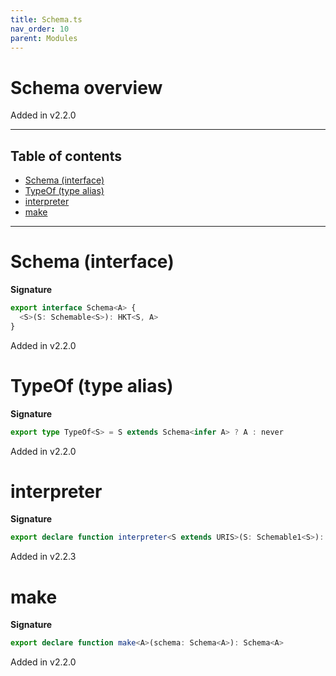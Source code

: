 ```yaml
---
title: Schema.ts
nav_order: 10
parent: Modules
---
```


# Schema overview

Added in v2.2.0

---

<h2 class="text-delta">Table of contents</h2>

- [Schema (interface)](#schema-interface)
- [TypeOf (type alias)](#typeof-type-alias)
- [interpreter](#interpreter)
- [make](#make)

---

# Schema (interface)

**Signature**

```ts
export interface Schema<A> {
  <S>(S: Schemable<S>): HKT<S, A>
}
```

Added in v2.2.0

# TypeOf (type alias)

**Signature**

```ts
export type TypeOf<S> = S extends Schema<infer A> ? A : never
```

Added in v2.2.0

# interpreter

**Signature**

```ts
export declare function interpreter<S extends URIS>(S: Schemable1<S>): <A>(schema: Schema<A>) => Kind<S, A>
```

Added in v2.2.3

# make

**Signature**

```ts
export declare function make<A>(schema: Schema<A>): Schema<A>
```

Added in v2.2.0
